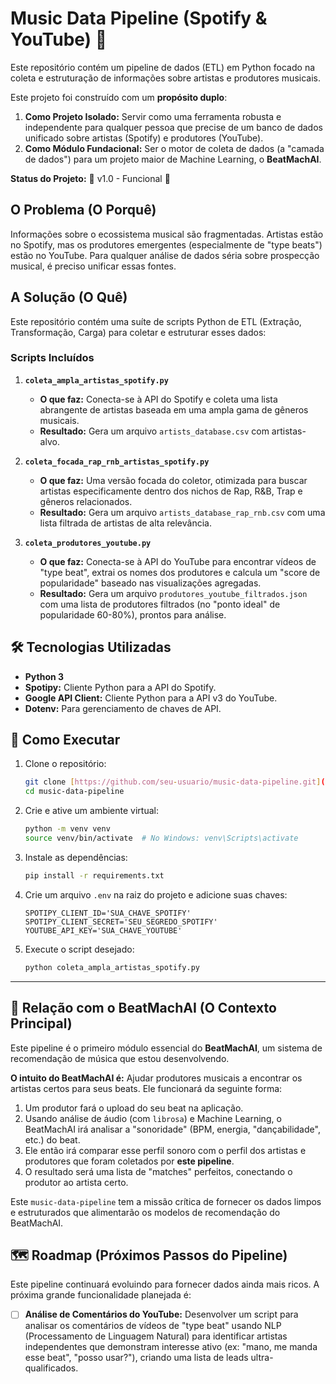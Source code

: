 # Music Data Pipeline (Spotify & YouTube) 🎵

Este repositório contém um pipeline de dados (ETL) em Python focado na coleta e estruturação de informações sobre artistas e produtores musicais.

Este projeto foi construído com um **propósito duplo**:
1.  **Como Projeto Isolado:** Servir como uma ferramenta robusta e independente para qualquer pessoa que precise de um banco de dados unificado sobre artistas (Spotify) e produtores (YouTube).
2.  **Como Módulo Fundacional:** Ser o motor de coleta de dados (a "camada de dados") para um projeto maior de Machine Learning, o **BeatMachAI**.

**Status do Projeto:** 🚀 v1.0 - Funcional 🚀

## O Problema (O Porquê)

Informações sobre o ecossistema musical são fragmentadas. Artistas estão no Spotify, mas os produtores emergentes (especialmente de "type beats") estão no YouTube. Para qualquer análise de dados séria sobre prospecção musical, é preciso unificar essas fontes.

## A Solução (O Quê)

Este repositório contém uma suíte de scripts Python de ETL (Extração, Transformação, Carga) para coletar e estruturar esses dados:

### Scripts Incluídos

1.  **`coleta_ampla_artistas_spotify.py`**
    * **O que faz:** Conecta-se à API do Spotify e coleta uma lista abrangente de artistas baseada em uma ampla gama de gêneros musicais.
    * **Resultado:** Gera um arquivo `artists_database.csv` com artistas-alvo.

2.  **`coleta_focada_rap_rnb_artistas_spotify.py`**
    * **O que faz:** Uma versão focada do coletor, otimizada para buscar artistas especificamente dentro dos nichos de Rap, R&B, Trap e gêneros relacionados.
    * **Resultado:** Gera um arquivo `artists_database_rap_rnb.csv` com uma lista filtrada de artistas de alta relevância.

3.  **`coleta_produtores_youtube.py`**
    * **O que faz:** Conecta-se à API do YouTube para encontrar vídeos de "type beat", extrai os nomes dos produtores e calcula um "score de popularidade" baseado nas visualizações agregadas.
    * **Resultado:** Gera um arquivo `produtores_youtube_filtrados.json` com uma lista de produtores filtrados (no "ponto ideal" de popularidade 60-80%), prontos para análise.

## 🛠️ Tecnologias Utilizadas

* **Python 3**
* **Spotipy:** Cliente Python para a API do Spotify.
* **Google API Client:** Cliente Python para a API v3 do YouTube.
* **Dotenv:** Para gerenciamento de chaves de API.

## 🏁 Como Executar

1.  Clone o repositório:
    ```bash
    git clone [https://github.com/seu-usuario/music-data-pipeline.git](https://github.com/jraphaelbarbosa/music-data-pipeline.git)
    cd music-data-pipeline
    ```
2.  Crie e ative um ambiente virtual:
    ```bash
    python -m venv venv
    source venv/bin/activate  # No Windows: venv\Scripts\activate
    ```
3.  Instale as dependências:
    ```bash
    pip install -r requirements.txt
    ```
4.  Crie um arquivo `.env` na raiz do projeto e adicione suas chaves:
    ```
    SPOTIPY_CLIENT_ID='SUA_CHAVE_SPOTIFY'
    SPOTIPY_CLIENT_SECRET='SEU_SEGREDO_SPOTIFY'
    YOUTUBE_API_KEY='SUA_CHAVE_YOUTUBE'
    ```
5.  Execute o script desejado:
    ```bash
    python coleta_ampla_artistas_spotify.py
    ```

---

## 🔗 Relação com o BeatMachAI (O Contexto Principal)

Este pipeline é o primeiro módulo essencial do **BeatMachAI**, um sistema de recomendação de música que estou desenvolvendo.

**O intuito do BeatMachAI é:**
Ajudar produtores musicais a encontrar os artistas certos para seus beats. Ele funcionará da seguinte forma:

1.  Um produtor fará o upload do seu beat na aplicação.
2.  Usando análise de áudio (com `librosa`) e Machine Learning, o BeatMachAI irá analisar a "sonoridade" (BPM, energia, "dançabilidade", etc.) do beat.
3.  Ele então irá comparar esse perfil sonoro com o perfil dos artistas e produtores que foram coletados por **este pipeline**.
4.  O resultado será uma lista de "matches" perfeitos, conectando o produtor ao artista certo.

Este `music-data-pipeline` tem a missão crítica de fornecer os dados limpos e estruturados que alimentarão os modelos de recomendação do BeatMachAI.

## 🗺️ Roadmap (Próximos Passos do Pipeline)

Este pipeline continuará evoluindo para fornecer dados ainda mais ricos. A próxima grande funcionalidade planejada é:

* [ ] **Análise de Comentários do YouTube:** Desenvolver um script para analisar os comentários de vídeos de "type beat" usando NLP (Processamento de Linguagem Natural) para identificar artistas independentes que demonstram interesse ativo (ex: "mano, me manda esse beat", "posso usar?"), criando uma lista de leads ultra-qualificados.